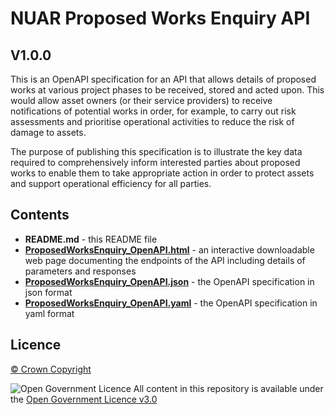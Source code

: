 # NUAR Proposed Works Enquiry API
## V1.0.0

This is an OpenAPI specification for an API that allows details of proposed works at various project phases to be received, stored and acted upon. This would allow asset owners (or their service providers) to receive notifications of potential works in order, for example, to carry out risk assessments and prioritise operational activities to reduce the risk of damage to assets.

The purpose of publishing this specification is to illustrate the key data required to comprehensively inform interested parties about proposed works to enable them to take appropriate action in order to protect assets and support operational efficiency for all parties.


## Contents

- **README.md** - this README file
- **[ProposedWorksEnquiry_OpenAPI.html](ProposedWorksEnquiry_OpenAPI.html)** - an interactive downloadable web page documenting the endpoints of the API including details of parameters and responses
- **[ProposedWorksEnquiry_OpenAPI.json](ProposedWorksEnquiry_OpenAPI.json)** - the OpenAPI specification in json format
- **[ProposedWorksEnquiry_OpenAPI.yaml](ProposedWorksEnquiry_OpenAPI.yaml)** - the OpenAPI specification in yaml format


## Licence

[&copy; Crown Copyright](https://www.nationalarchives.gov.uk/information-management/re-using-public-sector-information/uk-government-licensing-framework/crown-copyright/)

![Open Government Licence](https://www.nationalarchives.gov.uk/images/infoman/ogl-symbol-41px-black.png "Open Government Licence") All content in this repository is available under the [Open Government Licence v3.0](https://www.nationalarchives.gov.uk/doc/open-government-licence/version/3/)
